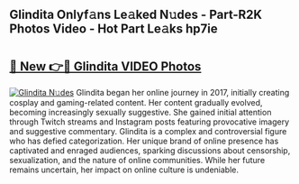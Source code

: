 ## Glindita Onlyf𝚊ns Le𝚊ked N𝚞des - Part-R2K Photos Video - Hot Part Le𝚊ks hp7ie

# <h2><a href="http://ac12212.deff.icu/?id=Glindita">🔗 New 👉🔴 Glindita VIDEO Photos</a></h2>

[![Glindita N𝚞des](https://i.imgur.com/rIISA9y.gif)](http://ac12212.deff.icu/?id=Glindita)
Glindita began her online journey in 2017, initially creating cosplay and gaming-related content. Her content gradually evolved, becoming increasingly sexually suggestive. She gained initial attention through Twitch streams and Instagram posts featuring provocative imagery and suggestive commentary. Glindita is a complex and controversial figure who has defied categorization. Her unique brand of online presence has captivated and enraged audiences, sparking discussions about censorship, sexualization, and the nature of online communities. While her future remains uncertain, her impact on online culture is undeniable.

